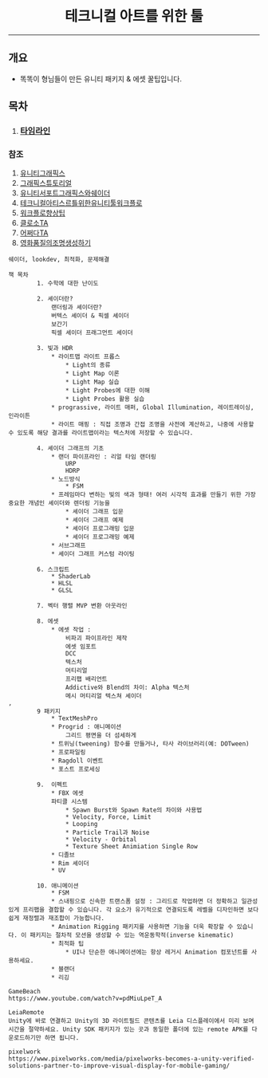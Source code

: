 <h1 align="center"> 테크니컬 아트를 위한 툴 </h1>

---

## 개요

* 똑똑이 형님들이 만든 유니티 패키지 & 에셋 꿀팁입니다.

## 목차 

1. ### [타임라인]()

### 참조
1. [유니티그래픽스](https://docs.unity3d.com/kr/2020.3/Manual/Graphics.html)
2. [그래픽스튜토리얼](https://learn.unity.com/search?k=%5B%22q%3AGraphics%22%5D)
3. [유니티서포트그래픽스와쉐이더](https://support.unity.com/hc/en-us/sections/201165155-Graphics-and-Shaders)
4. [테크니컬아티스르틀위한유니티툴워크플로](https://blog.unity.com/kr/technology/complete-overview-of-unity-toolsets-workflows-for-technical-artists)
5. [워크플로향상팁](https://blog.unity.com/kr/technology/speed-up-your-artist-workflows)
6. [클로소TA](https://coloso.co.kr/products/technicalartist-parksungkuk?utm_source=youtube&utm_medium=organic&utm_campaign=technicalartist-parksungkuk_auto_all&utm_content=game_technicalartist-parksungkuk_coloso_trailer_referrals_221206)
7. [어쩌다TA](https://www.youtube.com/watch?v=hwvRFAvQ5ww)
8. [영화품질의조명생성하기](https://blog.unity.com/technology/sherman-behind-the-screens-how-to-create-cinema-quality-lighting-in-unity)

```
쉐이더, lookdev, 최적화, 문제해결

책 목차
        1. 수학에 대한 난이도

        2. 셰이더란?
            랜더링과 셰이더란?
            버텍스 셰이더 & 픽셀 셰이더
            보간기
            픽셀 셰이더 프래그먼트 셰이더
        
        3. 빛과 HDR
            * 라이트맵 라이트 프롭스
                * Light의 종류
                * Light Map 이론
                * Light Map 실습
                * Light Probes에 대한 이해
                * Light Probes 활용 실습
            * prograssive, 라이트 매퍼, Global Illumination, 레이트레이싱, 인라이튼
            * 라이트 매핑 : 직접 조명과 간접 조명을 사전에 계산하고, 나중에 사용할 수 있도록 해당 결과를 라이트맵이라는 텍스처에 저장할 수 있습니다. 
        
        4. 셰이더 그래프의 기초
            * 랜더 파이프라인 : 리얼 타임 랜더링
                URP 
                HDRP
            * 노드방식
                * FSM
            * 프레임마다 변하는 빛의 색과 형태! 여러 시각적 효과를 만들기 위한 가장 중요한 개념인 셰이더와 렌더링 기능을
                * 셰이더 그래프 입문
                * 셰이더 그래프 예제
                * 셰이더 프로그래밍 입문
                * 셰이더 프로그래밍 예제
            * 서브그래프
            * 셰이더 그래프 커스텀 라이팅
        
        6. 스크립트
            * ShaderLab 
            * HLSL
            * GLSL
        
        7. 벡터 행렬 MVP 변환 아웃라인

        8. 에셋
            * 에셋 작업 : 
                비파괴 파이프라인 제작 
                에셋 임포트
                DCC
                텍스처
                머티리얼
                프리팹 배리언트
                Addictive와 Blend의 차이: Alpha 텍스처
                메시 머티리얼 텍스쳐 셰이더
, 
        9 패키지
            * TextMeshPro
            * Progrid : 애니메이션
                그리드 평면을 더 섬세하게
            * 트위닝(tweening) 함수를 만들거나, 타사 라이브러리(예: DOTween)
            * 프로파일링
            * Ragdoll 이벤트
            * 포스트 프로세싱

        9.  이펙트
            * FBX 에셋
            파티클 시스템
                * Spawn Burst와 Spawn Rate의 차이와 사용법
                * Velocity, Force, Limit
                * Looping
                * Particle Trail과 Noise
                * Velocity - Orbital
                * Texture Sheet Animiation Single Row
            * 디졸브
            * Rim 셰이더 
            * UV
    
        10. 애니메이션
            * FSM
            * 스내핑으로 신속한 트랜스폼 설정 : 그리드로 작업하면 더 정확하고 일관성 있게 프리팹을 결합할 수 있습니다. 각 요소가 유기적으로 연결되도록 레벨을 디자인하면 보다 쉽게 재정렬과 재조합이 가능합니다.
            * Animation Rigging 패키지를 사용하면 기능을 더욱 확장할 수 있습니다. 이 패키지는 절차적 모션을 생성할 수 있는 역운동학적(inverse kinematic)
            * 최적화 팁
                * UI나 단순한 애니메이션에는 항상 레거시 Animation 컴포넌트를 사용하세요.  
            * 블랜더
            * 리깅

GameBeach
https://www.youtube.com/watch?v=pdMiuLpeT_A

LeiaRemote
Unity에 바로 연결하고 Unity의 3D 라이트필드 콘텐츠를 Leia 디스플레이에서 미리 보며 시간을 절약하세요. Unity SDK 패키지가 있는 곳과 동일한 폴더에 있는 remote APK를 다운로드하기만 하면 됩니다.

pixelwork
https://www.pixelworks.com/media/pixelworks-becomes-a-unity-verified-solutions-partner-to-improve-visual-display-for-mobile-gaming/

```
